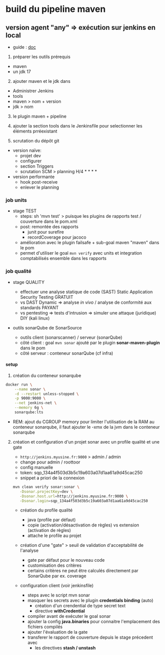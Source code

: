 # build du pipeline maven

## version agent "any" => exécution sur jenkins en local

* guide : [doc](https://www.jenkins.io/blog/2017/02/07/declarative-maven-project/)

1. préparer les outils prérequis
  - maven
  - un jdk 17

2. ajouter maven et le jdk dans 
  - Administrer Jenkins
  - tools
  - maven > nom  + version
  - jdk > nom

3. le plugin maven + pipeline

4. ajouter la section tools dans le Jenkinsfile pour selectionner les éléments prréexistant

5. scrutation du dépôt git
  - version naïve: 
     + projet dev 
     + configurer 
     + section Triggers
     + scrutation SCM > planning H/4 * * * *
  - version performante
     + hook post-receive 
     + enlever le planning

### job units

* stage TEST
  - steps: sh 'mvn test' > puisque les plugins de rapports test / couverture dans le pom.xml
  - post: remontée des rapports
    + junit pour surefire
    + recordCoverage pour jacoco
  - amélioration avec le plugin failsafe + sub-goal maven "maven" dans le pom
  - permet d'utiliser le goal `mvn verify` avec units et integration comptabilisés ensemble dans les rapports

### job qualité

* stage QUALITY
  - effectuer une analyse statique de code (SAST) Static Application Security Testing GRATUIT
  - vs DAST Dynamic => analyse *in vivo* / analyse de conformité aux standards PAYANT
  - vs pentesting => tests d'intrusion => simuler une attaque (juridique) DIY (kali linux)

* outils sonarQube de SonarSource
  - outils client (sonarscanner) / serveur (sonarQube)
  - côté client : goal `mvn sonar` ajouté par le plugin **sonar-maven-plugin** dans le pom
  - côté serveur : conteneur sonarQube (cf infra)

#### setup

1. création du conteneur sonarqube

```bash
docker run \
    --name sonar \
    -d --restart unless-stopped \
    -p 9000:9000 \
    --net jenkins-net \
    --memory 6g \
    sonarqube:lts
```

   * REM: ajout du CGROUP memory pour limiter l'utilisation de la RAM au conteneur sonarqube, il faut ajouter le -xmx de la jvm dans le conteneur sonarqube

2. création et configuration d'un projet sonar avec un profile qualité et une gate

   * `http://jenkins.myusine.fr:9000` > admin / admin
   * change pour admin / roottoor
   * config manuelle
   * token: sqp_134a4f503d3b5c19a603a07d1aa61a9d45cac250
   * snippet a priori de la connexion

   ```bash
   mvn clean verify sonar:sonar \
      -Dsonar.projectKey=dev \
      -Dsonar.host.url=http://jenkins.myusine.fr:9000 \
      -Dsonar.login=sqp_134a4f503d3b5c19a603a07d1aa61a9d45cac250
   ```

   * création du profile qualité
      - java (profile par défaut)
      - copie (activation/désactivation de règles) vs extension (activation de règles)
      - attache le profile au projet
  
   *  création d'une "gate" > seuil de validation d'acceptabilité de l'analyse
      - gate par défaut pour le nouveau code
      - customisation des critères
      - certains critères ne peut être calculés directement par SonarQube par ex. coverage
   
   * configuration client (voir jenkinsfile)
      - steps avec le script mvn sonar
      - masquer les secrets avec le plugin **credentials binding** (auto)
        + création d'un crendential de type secret text
        + directive **withCredential**
      - compiler avant de exécuter le goal sonar
      - ajouter la config **java.binaries** pour connaitre l'emplacement des fichiers compilés
      - ajouter l'évaluation de la gate
      - transferer le rapport de couverture depuis le stage précedent avec
        + les directives **stash / unstash** 
       


